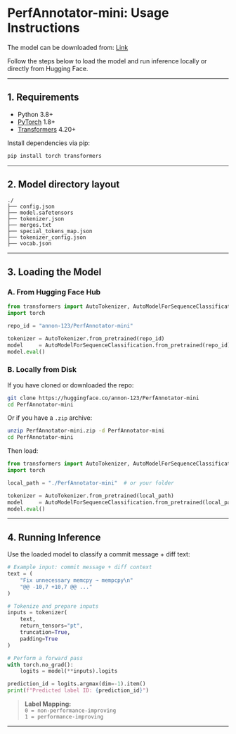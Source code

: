# PerfAnnotator-mini: Usage Instructions

The model can be downloaded from: [Link](https://huggingface.co/annon-123/PerfAnnotator-mini)

Follow the steps below to load the model and run inference locally or directly from Hugging Face.

---

## 1. Requirements

- Python 3.8+  
- [PyTorch](https://pytorch.org/) 1.8+  
- [Transformers](https://github.com/huggingface/transformers) 4.20+

Install dependencies via pip:

```bash
pip install torch transformers
```

---

## 2. Model directory layout

```
./
├── config.json
├── model.safetensors      
├── tokenizer.json
├── merges.txt
├── special_tokens_map.json
├── tokenizer_config.json
├── vocab.json          
```

---

## 3. Loading the Model

### A. From Hugging Face Hub

```python
from transformers import AutoTokenizer, AutoModelForSequenceClassification
import torch

repo_id = "annon-123/PerfAnnotator-mini"

tokenizer = AutoTokenizer.from_pretrained(repo_id)
model     = AutoModelForSequenceClassification.from_pretrained(repo_id)
model.eval()
```

### B. Locally from Disk

If you have cloned or downloaded the repo:

```bash
git clone https://huggingface.co/annon-123/PerfAnnotator-mini
cd PerfAnnotator-mini
```

Or if you have a `.zip` archive:

```bash
unzip PerfAnnotator-mini.zip -d PerfAnnotator-mini
cd PerfAnnotator-mini
```

Then load:

```python
from transformers import AutoTokenizer, AutoModelForSequenceClassification
import torch

local_path = "./PerfAnnotator-mini"  # or your folder

tokenizer = AutoTokenizer.from_pretrained(local_path)
model     = AutoModelForSequenceClassification.from_pretrained(local_path)
model.eval()
```

---

## 4. Running Inference

Use the loaded model to classify a commit message + diff text:

```python
# Example input: commit message + diff context
text = (
    "Fix unnecessary memcpy → mempcpy\n"
    "@@ -10,7 +10,7 @@ ..."
)

# Tokenize and prepare inputs
inputs = tokenizer(
    text,
    return_tensors="pt",
    truncation=True,
    padding=True
)

# Perform a forward pass
with torch.no_grad():
    logits = model(**inputs).logits

prediction_id = logits.argmax(dim=-1).item()
print(f"Predicted label ID: {prediction_id}")
```

> **Label Mapping:**  
> `0 = non-performance-improving`  
> `1 = performance-improving`

---
